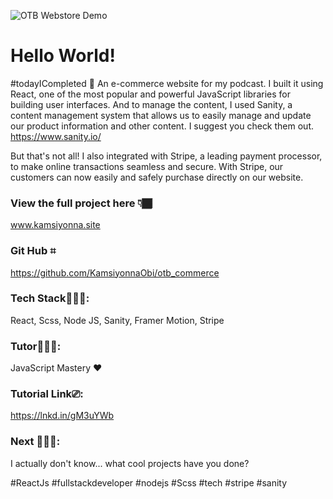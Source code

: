 ![OTB Webstore Demo](https://user-images.githubusercontent.com/86691010/236480989-8b51001a-df6d-43fa-80ae-120d81e3b024.gif)

# Hello World!

#todayICompleted 🎉 An e-commerce website for my podcast. I built it using React, one of the most popular and powerful JavaScript libraries for building user interfaces. And to manage the content, I used Sanity, a content management system that allows us to easily manage and update our product information and other content. I suggest you check them out. https://www.sanity.io/

But that's not all! I also integrated with Stripe, a leading payment processor, to make online transactions seamless and secure. With Stripe, our customers can now easily and safely purchase directly on our website.

### View the full project here 👇🏾
www.kamsiyonna.site

### Git Hub ⌗
https://github.com/KamsiyonnaObi/otb_commerce

### Tech Stack🧑🏽‍💻: 
React, Scss, Node JS, Sanity, Framer Motion, Stripe

### Tutor👨🏽‍🏫: 
JavaScript Mastery ❤️

### Tutorial Link⎚: 
https://lnkd.in/gM3uYWb

### Next 🦸🏽‍♂️: 
I actually don't know... what cool projects have you done?

#ReactJs #fullstackdeveloper #nodejs #Scss #tech #stripe #sanity 


